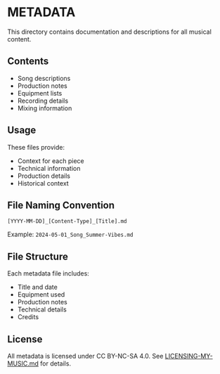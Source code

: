 # METADATA

This directory contains documentation and descriptions for all musical content.

## Contents

- Song descriptions
- Production notes
- Equipment lists
- Recording details
- Mixing information

## Usage

These files provide:

- Context for each piece
- Technical information
- Production details
- Historical context

## File Naming Convention

```
[YYYY-MM-DD]_[Content-Type]_[Title].md
```

Example: `2024-05-01_Song_Summer-Vibes.md`

## File Structure

Each metadata file includes:

- Title and date
- Equipment used
- Production notes
- Technical details
- Credits

## License

All metadata is licensed under CC BY-NC-SA 4.0. See [LICENSING-MY-MUSIC.md](../LICENSING-MY-MUSIC.md) for details.
